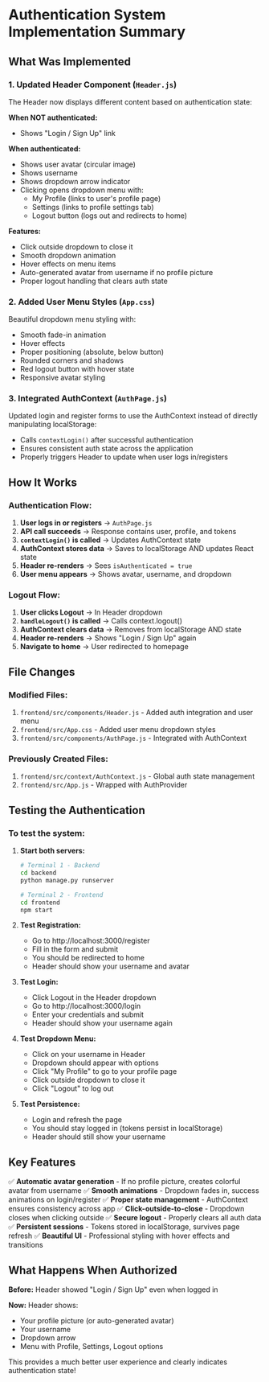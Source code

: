 # Authentication System Implementation Summary

## What Was Implemented

### 1. **Updated Header Component** (`Header.js`)
The Header now displays different content based on authentication state:

**When NOT authenticated:**
- Shows "Login / Sign Up" link

**When authenticated:**
- Shows user avatar (circular image)
- Shows username
- Shows dropdown arrow indicator
- Clicking opens dropdown menu with:
  - My Profile (links to user's profile page)
  - Settings (links to profile settings tab)
  - Logout button (logs out and redirects to home)

**Features:**
- Click outside dropdown to close it
- Smooth dropdown animation
- Hover effects on menu items
- Auto-generated avatar from username if no profile picture
- Proper logout handling that clears auth state

### 2. **Added User Menu Styles** (`App.css`)
Beautiful dropdown menu styling with:
- Smooth fade-in animation
- Hover effects
- Proper positioning (absolute, below button)
- Rounded corners and shadows
- Red logout button with hover state
- Responsive avatar styling

### 3. **Integrated AuthContext** (`AuthPage.js`)
Updated login and register forms to use the AuthContext instead of directly manipulating localStorage:
- Calls `contextLogin()` after successful authentication
- Ensures consistent auth state across the application
- Properly triggers Header to update when user logs in/registers

## How It Works

### Authentication Flow:

1. **User logs in or registers** → `AuthPage.js`
2. **API call succeeds** → Response contains user, profile, and tokens
3. **`contextLogin()` is called** → Updates AuthContext state
4. **AuthContext stores data** → Saves to localStorage AND updates React state
5. **Header re-renders** → Sees `isAuthenticated = true`
6. **User menu appears** → Shows avatar, username, and dropdown

### Logout Flow:

1. **User clicks Logout** → In Header dropdown
2. **`handleLogout()` is called** → Calls context.logout()
3. **AuthContext clears data** → Removes from localStorage AND state
4. **Header re-renders** → Shows "Login / Sign Up" again
5. **Navigate to home** → User redirected to homepage

## File Changes

### Modified Files:
1. `frontend/src/components/Header.js` - Added auth integration and user menu
2. `frontend/src/App.css` - Added user menu dropdown styles
3. `frontend/src/components/AuthPage.js` - Integrated with AuthContext

### Previously Created Files:
1. `frontend/src/context/AuthContext.js` - Global auth state management
2. `frontend/src/App.js` - Wrapped with AuthProvider

## Testing the Authentication

### To test the system:

1. **Start both servers:**
   ```bash
   # Terminal 1 - Backend
   cd backend
   python manage.py runserver

   # Terminal 2 - Frontend
   cd frontend
   npm start
   ```

2. **Test Registration:**
   - Go to http://localhost:3000/register
   - Fill in the form and submit
   - You should be redirected to home
   - Header should show your username and avatar

3. **Test Login:**
   - Click Logout in the Header dropdown
   - Go to http://localhost:3000/login
   - Enter your credentials and submit
   - Header should show your username again

4. **Test Dropdown Menu:**
   - Click on your username in Header
   - Dropdown should appear with options
   - Click "My Profile" to go to your profile page
   - Click outside dropdown to close it
   - Click "Logout" to log out

5. **Test Persistence:**
   - Login and refresh the page
   - You should stay logged in (tokens persist in localStorage)
   - Header should still show your username

## Key Features

✅ **Automatic avatar generation** - If no profile picture, creates colorful avatar from username
✅ **Smooth animations** - Dropdown fades in, success animations on login/register
✅ **Proper state management** - AuthContext ensures consistency across app
✅ **Click-outside-to-close** - Dropdown closes when clicking outside
✅ **Secure logout** - Properly clears all auth data
✅ **Persistent sessions** - Tokens stored in localStorage, survives page refresh
✅ **Beautiful UI** - Professional styling with hover effects and transitions

## What Happens When Authorized

**Before:** Header showed "Login / Sign Up" even when logged in

**Now:** Header shows:
- Your profile picture (or auto-generated avatar)
- Your username
- Dropdown arrow
- Menu with Profile, Settings, Logout options

This provides a much better user experience and clearly indicates authentication state!
